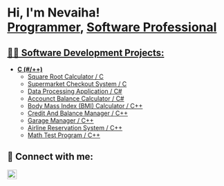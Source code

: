 <h1>Hi, I'm Nevaiha! <br/><a href="https://github.com/NevaihaJewel">Programmer</a>,
<a href="https://www.linkedin.com/in/nevaiha-jewel1/">Software Professional</h1>

<h2>👨‍💻 Software Development Projects:</h2>

- <b>C (#/++)</b>
  - [Square Root Calculator / C](https://github.com/NevaihaJewel/SquareRootCalculator)
  - [Supermarket Checkout System / C](https://github.com/NevaihaJewel/SupermarketCheckout)
  - [Data Processing Application / C#](https://github.com/NevaihaJewel/ProcessingApp)
  - [Accounct Balance Calculator / C#](https://github.com/NevaihaJewel/AccountBalance)
  - [Body Mass Index (BMI) Calculator / C++](https://github.com/NevaihaJewel/BMI_Calculator)
  - [Credit And Balance Manager / C++](https://github.com/NevaihaJewel/CreditBalanceManager)
  - [Garage Manager / C++](https://github.com/NevaihaJewel/GarageManager)
  - [Airline Reservation System / C++](https://github.com/NevaihaJewel/AirlineReservation)
  - [Math Test Program / C++](https://github.com/NevaihaJewel/MathTest)

<h2> 🤳 Connect with me:</h2>

[<img align="left" alt="NevaihaAdams | LinkedIn" width="22px" src="https://cdn.jsdelivr.net/npm/simple-icons@v3/icons/linkedin.svg" />][linkedin]

[linkedin]: https://www.linkedin.com/in/nevaiha-adams-4b7547254/

<!--
Here are some ideas to get you started:

- 🔭 I’m currently working on ...
- 🌱 I’m currently learning ...
- 👯 I’m looking to collaborate on ...
- 🤔 I’m looking for help with ...
- 💬 Ask me about ...
- 📫 How to reach me: ...
- 😄 Pronouns: ...
- ⚡ Fun fact: ...
-->

